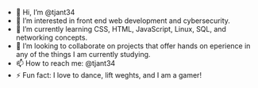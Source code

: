 - 👋 Hi, I’m @tjant34
- 👀 I’m interested in front end web development and cybersecurity.
- 🌱 I’m currently learning CSS, HTML, JavaScript, Linux, SQL, and networking concepts.
- 💞️ I’m looking to collaborate on projects that offer hands on eperience in any of the things I am currently studying.
- 📫 How to reach me: @tjant34
- ⚡ Fun fact: I love to dance, lift weghts, and I am a gamer!

<!---
tjant34/tjant34 is a ✨ special ✨ repository because its `README.md` (this file) appears on your GitHub profile.
You can click the Preview link to take a look at your changes.
--->
